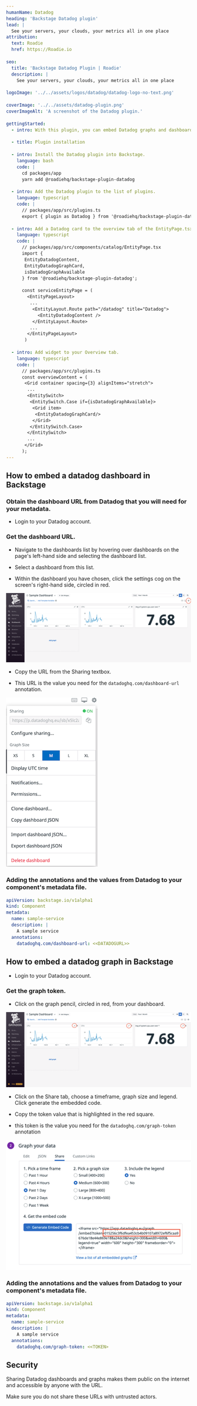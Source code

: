 ```yaml
---
humanName: Datadog
heading: 'Backstage Datadog plugin'
lead: |
  See your servers, your clouds, your metrics all in one place
attribution:
  text: Roadie
  href: https://Roadie.io

seo:
  title: 'Backstage Datadog Plugin | Roadie'
  description: |
    See your servers, your clouds, your metrics all in one place

logoImage: '../../assets/logos/datadog/datadog-logo-no-text.png'

coverImage: '../../assets/datadog-plugin.png'
coverImageAlt: 'A screenshot of the Datadog plugin.'

gettingStarted:
  - intro: With this plugin, you can embed Datadog graphs and dashboards into your instance of Backstage. Datadog is a monitoring service for cloud-scale applications, providing monitoring of servers, databases, tools, and services through a SaaS-based data analytics platform.

  - title: Plugin installation

  - intro: Install the Datadog plugin into Backstage.
    language: bash
    code: |
      cd packages/app
      yarn add @roadiehq/backstage-plugin-datadog

  - intro: Add the Datadog plugin to the list of plugins.
    language: typescript
    code: |
      // packages/app/src/plugins.ts
      export { plugin as Datadog } from '@roadiehq/backstage-plugin-datadog';

  - intro: Add a Datadog card to the overview tab of the EntityPage.tsx source file
    language: typescript
    code: |
      // packages/app/src/components/catalog/EntityPage.tsx
      import {
       EntityDatadogContent,
       EntityDatadogGraphCard,
       isDatadogGraphAvailable
      } from '@roadiehq/backstage-plugin-datadog';
      
      const serviceEntityPage = (
        <EntityPageLayout>
         ...
          <EntityLayout.Route path="/datadog" title="Datadog">
            <EntityDatadogContent />
          </EntityLayout.Route>
         ...
        </EntityPageLayout>
       )

  - intro: Add widget to your Overview tab.
    language: typescript
    code: |
      // packages/app/src/plugins.ts
      const overviewContent = (
       <Grid container spacing={3} alignItems="stretch">
        ...
        <EntitySwitch>
         <EntitySwitch.Case if={isDatadogGraphAvailable}>
          <Grid item>
           <EntityDatadogGraphCard/>
          </Grid>
         </EntitySwitch.Case>
        </EntitySwitch>
        ...
       </Grid>
      );
---
```


## How to embed a datadog dashboard in Backstage

### Obtain the dashboard URL from Datadog that you will need for your metadata. 

* Login to your Datadog account.

### Get the dashboard URL.

* Navigate to the dashboards list by hovering over dashboards on the page's left-hand side and selecting the dashboard list.

* Select a dashboard from this list.

* Within the dashboard you have chosen, click the settings cog on the screen's right-hand side, circled in red.

![dashboard](../../assets/dd-dashboard.png)

* Copy the URL from the Sharing textbox.

* This URL is the value you need for the `datadoghq.com/dashboard-url` annotation.

![dashboard share](../../assets/dd-dashboard-share.png)


### Adding the annotations and the values from Datadog to your component's metadata file.

```yaml
apiVersion: backstage.io/v1alpha1
kind: Component
metadata:
  name: sample-service
  description: |
    A sample service
  annotations:
    datadoghq.com/dashboard-url: <<DATADOGURL>>
```

## How to embed a datadog graph in Backstage

* Login to your Datadog account.

### Get the graph token.

* Click on the graph pencil, circled in red, from your dashboard.

![dashboard](../../assets/dd-dashboard-2.png)

* Click on the Share tab, choose a timeframe, graph size and legend. Click generate the embedded code. 

* Copy the token value that is highlighted in the red square.

* this token is the value you need for the `datadoghq.com/graph-token` annotation

![dashboard](../../assets/dd-graph-share.png)

### Adding the annotations and the values from Datadog to your component's metadata file.

```yaml
apiVersion: backstage.io/v1alpha1
kind: Component
metadata:
  name: sample-service
  description: |
    A sample service
  annotations:
    datadoghq.com/graph-token: <<TOKEN>
```

## Security

Sharing Datadog dashboards and graphs makes them public on the internet and accessible by anyone with the URL. 

Make sure you do not share these URLs with untrusted actors.
